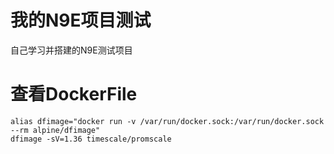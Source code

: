 # 我的N9E项目测试
自己学习并搭建的N9E测试项目

# 查看DockerFile
```shell
alias dfimage="docker run -v /var/run/docker.sock:/var/run/docker.sock --rm alpine/dfimage"
dfimage -sV=1.36 timescale/promscale
```